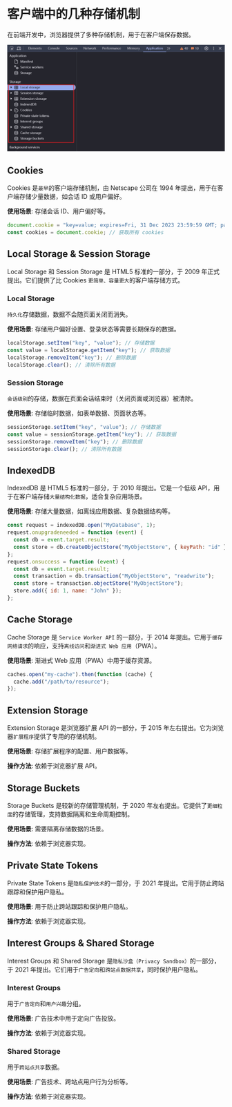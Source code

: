 # 客户端中的几种存储机制

在前端开发中，浏览器提供了多种存储机制，用于在客户端保存数据。

![示例](../../public/images/blog/client-storage/1.jpg)

## Cookies

Cookies 是`最早`的客户端存储机制，由 Netscape 公司在 1994 年提出，用于在客户端存储少量数据，如会话 ID 或用户偏好。

**使用场景**: 存储会话 ID、用户偏好等。

```javascript
document.cookie = "key=value; expires=Fri, 31 Dec 2023 23:59:59 GMT; path=/";
const cookies = document.cookie; // 获取所有 cookies
```

## Local Storage & Session Storage

Local Storage 和 Session Storage 是 HTML5 标准的一部分，于 2009 年正式提出。它们提供了比 Cookies `更简单、容量更大`的客户端存储方式。

### Local Storage

`持久化`存储数据，数据不会随页面关闭而消失。

**使用场景**: 存储用户偏好设置、登录状态等需要长期保存的数据。

```javascript
localStorage.setItem("key", "value"); // 存储数据
const value = localStorage.getItem("key"); // 获取数据
localStorage.removeItem("key"); // 删除数据
localStorage.clear(); // 清除所有数据
```

### Session Storage

`会话级别`的存储，数据在页面会话结束时（关闭页面或浏览器）被清除。

**使用场景**: 存储临时数据，如表单数据、页面状态等。

```javascript
sessionStorage.setItem("key", "value"); // 存储数据
const value = sessionStorage.getItem("key"); // 获取数据
sessionStorage.removeItem("key"); // 删除数据
sessionStorage.clear(); // 清除所有数据
```

## IndexedDB

IndexedDB 是 HTML5 标准的一部分，于 2010 年提出。它是一个低级 API，用于在客户端存储`大量结构化数据`，适合复杂应用场景。

**使用场景**: 存储大量数据，如离线应用数据、复杂数据结构等。

```javascript
const request = indexedDB.open("MyDatabase", 1);
request.onupgradeneeded = function (event) {
  const db = event.target.result;
  const store = db.createObjectStore("MyObjectStore", { keyPath: "id" });
};
request.onsuccess = function (event) {
  const db = event.target.result;
  const transaction = db.transaction("MyObjectStore", "readwrite");
  const store = transaction.objectStore("MyObjectStore");
  store.add({ id: 1, name: "John" });
};
```

## Cache Storage

Cache Storage 是 `Service Worker API` 的一部分，于 2014 年提出。它用于`缓存网络请求`的响应，支持`离线访问`和`渐进式 Web 应用`（PWA）。

**使用场景**: 渐进式 Web 应用（PWA）中用于缓存资源。

```javascript
caches.open("my-cache").then(function (cache) {
  cache.add("/path/to/resource");
});
```

## Extension Storage

Extension Storage 是浏览器扩展 API 的一部分，于 2015 年左右提出。它为浏览器`扩展程序`提供了专用的存储机制。

**使用场景**: 存储扩展程序的配置、用户数据等。

**操作方法**: 依赖于浏览器扩展 API。

## Storage Buckets

Storage Buckets 是较新的存储管理机制，于 2020 年左右提出。它提供了`更细粒度`的存储管理，支持数据隔离和生命周期控制。

**使用场景**: 需要隔离存储数据的场景。

**操作方法**: 依赖于浏览器实现。

## Private State Tokens

Private State Tokens 是`隐私保护技术`的一部分，于 2021 年提出。它用于防止跨站跟踪和保护用户隐私。

**使用场景**: 用于防止跨站跟踪和保护用户隐私。

**操作方法**: 依赖于浏览器实现。

## Interest Groups & Shared Storage

Interest Groups 和 Shared Storage 是`隐私沙盒（Privacy Sandbox）`的一部分，于 2021 年提出。它们用于`广告定向`和`跨站点数据共享`，同时保护用户隐私。

### Interest Groups

用于`广告定向`和`用户兴趣`分组。

**使用场景**: 广告技术中用于定向广告投放。

**操作方法**: 依赖于浏览器实现。

### Shared Storage

用于`跨站点共享`数据。

**使用场景**: 广告技术、跨站点用户行为分析等。

**操作方法**: 依赖于浏览器实现。
